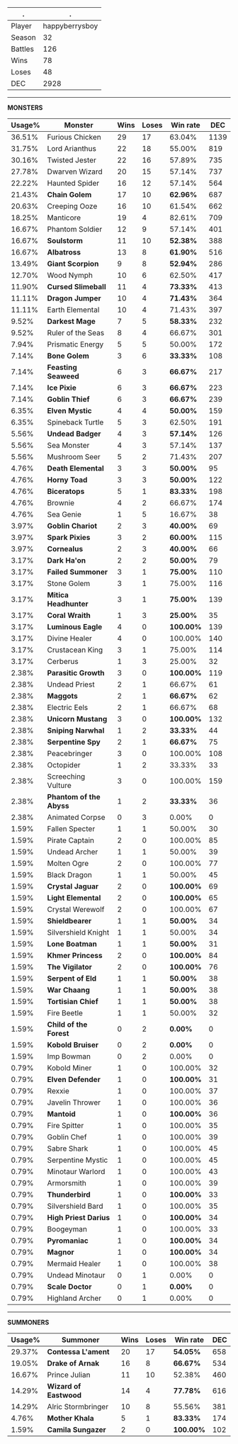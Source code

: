 .|.
|-|-
Player|happyberrysboy
Season|32
Battles|126
Wins|78
Loses|48
DEC|2928

---
**MONSTERS**

Usage%|Monster|Wins|Loses|Win rate|DEC|
-|-|-|-|-|-|
36.51%|Furious Chicken|29|17|63.04%|1139|
31.75%|Lord Arianthus|22|18|55.00%|819|
30.16%|Twisted Jester|22|16|57.89%|735|
27.78%|Dwarven Wizard|20|15|57.14%|737|
22.22%|Haunted Spider|16|12|57.14%|564|
21.43%|**Chain Golem**|17|10|**62.96%**|687|
20.63%|Creeping Ooze|16|10|61.54%|662|
18.25%|Manticore|19|4|82.61%|709|
16.67%|Phantom Soldier|12|9|57.14%|401|
16.67%|**Soulstorm**|11|10|**52.38%**|388|
16.67%|**Albatross**|13|8|**61.90%**|516|
13.49%|**Giant Scorpion**|9|8|**52.94%**|286|
12.70%|Wood Nymph|10|6|62.50%|417|
11.90%|**Cursed Slimeball**|11|4|**73.33%**|413|
11.11%|**Dragon Jumper**|10|4|**71.43%**|364|
11.11%|Earth Elemental|10|4|71.43%|397|
9.52%|**Darkest Mage**|7|5|**58.33%**|232|
9.52%|Ruler of the Seas|8|4|66.67%|301|
7.94%|Prismatic Energy|5|5|50.00%|172|
7.14%|**Bone Golem**|3|6|**33.33%**|108|
7.14%|**Feasting Seaweed**|6|3|**66.67%**|217|
7.14%|**Ice Pixie**|6|3|**66.67%**|223|
7.14%|**Goblin Thief**|6|3|**66.67%**|239|
6.35%|**Elven Mystic**|4|4|**50.00%**|159|
6.35%|Spineback Turtle|5|3|62.50%|191|
5.56%|**Undead Badger**|4|3|**57.14%**|126|
5.56%|Sea Monster|4|3|57.14%|137|
5.56%|Mushroom Seer|5|2|71.43%|207|
4.76%|**Death Elemental**|3|3|**50.00%**|95|
4.76%|**Horny Toad**|3|3|**50.00%**|122|
4.76%|**Biceratops**|5|1|**83.33%**|198|
4.76%|Brownie|4|2|66.67%|174|
4.76%|Sea Genie|1|5|16.67%|38|
3.97%|**Goblin Chariot**|2|3|**40.00%**|69|
3.97%|**Spark Pixies**|3|2|**60.00%**|115|
3.97%|**Cornealus**|2|3|**40.00%**|66|
3.17%|**Dark Ha'on**|2|2|**50.00%**|79|
3.17%|**Failed Summoner**|3|1|**75.00%**|110|
3.17%|Stone Golem|3|1|75.00%|116|
3.17%|**Mitica Headhunter**|3|1|**75.00%**|139|
3.17%|**Coral Wraith**|1|3|**25.00%**|35|
3.17%|**Luminous Eagle**|4|0|**100.00%**|139|
3.17%|Divine Healer|4|0|100.00%|140|
3.17%|Crustacean King|3|1|75.00%|114|
3.17%|Cerberus|1|3|25.00%|32|
2.38%|**Parasitic Growth**|3|0|**100.00%**|119|
2.38%|Undead Priest|2|1|66.67%|61|
2.38%|**Maggots**|2|1|**66.67%**|62|
2.38%|Electric Eels|2|1|66.67%|68|
2.38%|**Unicorn Mustang**|3|0|**100.00%**|132|
2.38%|**Sniping Narwhal**|1|2|**33.33%**|44|
2.38%|**Serpentine Spy**|2|1|**66.67%**|75|
2.38%|Peacebringer|3|0|100.00%|108|
2.38%|Octopider|1|2|33.33%|33|
2.38%|Screeching Vulture|3|0|100.00%|159|
2.38%|**Phantom of the Abyss**|1|2|**33.33%**|36|
2.38%|Animated Corpse|0|3|0.00%|0|
1.59%|Fallen Specter|1|1|50.00%|30|
1.59%|Pirate Captain|2|0|100.00%|85|
1.59%|Undead Archer|1|1|50.00%|39|
1.59%|Molten Ogre|2|0|100.00%|77|
1.59%|Black Dragon|1|1|50.00%|45|
1.59%|**Crystal Jaguar**|2|0|**100.00%**|69|
1.59%|**Light Elemental**|2|0|**100.00%**|65|
1.59%|Crystal Werewolf|2|0|100.00%|67|
1.59%|**Shieldbearer**|1|1|**50.00%**|34|
1.59%|Silvershield Knight|1|1|50.00%|34|
1.59%|**Lone Boatman**|1|1|**50.00%**|31|
1.59%|**Khmer Princess**|2|0|**100.00%**|84|
1.59%|**The Vigilator**|2|0|**100.00%**|76|
1.59%|**Serpent of Eld**|1|1|**50.00%**|38|
1.59%|**War Chaang**|1|1|**50.00%**|38|
1.59%|**Tortisian Chief**|1|1|**50.00%**|38|
1.59%|Fire Beetle|1|1|50.00%|32|
1.59%|**Child of the Forest**|0|2|**0.00%**|0|
1.59%|**Kobold Bruiser**|0|2|**0.00%**|0|
1.59%|Imp Bowman|0|2|0.00%|0|
0.79%|Kobold Miner|1|0|100.00%|32|
0.79%|**Elven Defender**|1|0|**100.00%**|31|
0.79%|Rexxie|1|0|100.00%|37|
0.79%|Javelin Thrower|1|0|100.00%|36|
0.79%|**Mantoid**|1|0|**100.00%**|36|
0.79%|Fire Spitter|1|0|100.00%|35|
0.79%|Goblin Chef|1|0|100.00%|39|
0.79%|Sabre Shark|1|0|100.00%|45|
0.79%|Serpentine Mystic|1|0|100.00%|45|
0.79%|Minotaur Warlord|1|0|100.00%|43|
0.79%|Armorsmith|1|0|100.00%|39|
0.79%|**Thunderbird**|1|0|**100.00%**|33|
0.79%|Silvershield Bard|1|0|100.00%|35|
0.79%|**High Priest Darius**|1|0|**100.00%**|34|
0.79%|Boogeyman|1|0|100.00%|33|
0.79%|**Pyromaniac**|1|0|**100.00%**|34|
0.79%|**Magnor**|1|0|**100.00%**|34|
0.79%|Mermaid Healer|1|0|100.00%|38|
0.79%|Undead Minotaur|0|1|0.00%|0|
0.79%|**Scale Doctor**|0|1|**0.00%**|0|
0.79%|Highland Archer|0|1|0.00%|0|

---
**SUMMONERS**

Usage%|Summoner|Wins|Loses|Win rate|DEC|
-|-|-|-|-|-|
29.37%|**Contessa L'ament**|20|17|**54.05%**|658|
19.05%|**Drake of Arnak**|16|8|**66.67%**|534|
16.67%|Prince Julian|11|10|52.38%|460|
14.29%|**Wizard of Eastwood**|14|4|**77.78%**|616|
14.29%|Alric Stormbringer|10|8|55.56%|381|
4.76%|**Mother Khala**|5|1|**83.33%**|174|
1.59%|**Camila Sungazer**|2|0|**100.00%**|102|
